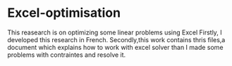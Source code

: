 # Excel-optimisation
This reasearch is on optimizing some linear problems using Excel 
Firstly, I developed this research in French.
Secondly,this work contains thris files,a document which explains how to work with excel solver than I made some problems with contraintes and resolve it.
